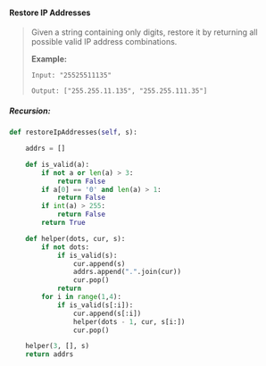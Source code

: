 #### Restore IP Addresses

> Given a string containing only digits, restore it by returning all possible valid IP address combinations.
>
> **Example:**
>
> ```
> Input: "25525511135"
>
> Output: ["255.255.11.135", "255.255.111.35"]
> ```

##### Recursion:

```py
def restoreIpAddresses(self, s):

    addrs = []

    def is_valid(a):
        if not a or len(a) > 3:
            return False
        if a[0] == '0' and len(a) > 1:
            return False
        if int(a) > 255:
            return False
        return True

    def helper(dots, cur, s):
        if not dots:
            if is_valid(s):
                cur.append(s)
                addrs.append(".".join(cur))
                cur.pop()
            return
        for i in range(1,4):
            if is_valid(s[:i]):
                cur.append(s[:i])
                helper(dots - 1, cur, s[i:])
                cur.pop()

    helper(3, [], s)
    return addrs
```



